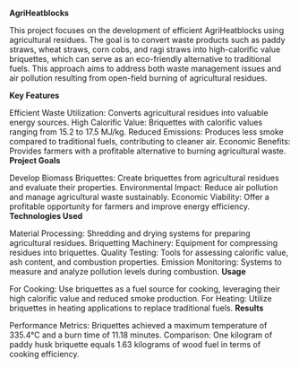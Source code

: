 **AgriHeatblocks**


This project focuses on the development of efficient AgriHeatblocks using agricultural residues. The goal is to convert waste products such as paddy straws, wheat straws, corn cobs, and ragi straws into high-calorific value briquettes, which can serve as an eco-friendly alternative to traditional fuels. This approach aims to address both waste management issues and air pollution resulting from open-field burning of agricultural residues.

**Key Features**

Efficient Waste Utilization: Converts agricultural residues into valuable energy sources.
High Calorific Value: Briquettes with calorific values ranging from 15.2 to 17.5 MJ/kg.
Reduced Emissions: Produces less smoke compared to traditional fuels, contributing to cleaner air.
Economic Benefits: Provides farmers with a profitable alternative to burning agricultural waste.
**Project Goals**

Develop Biomass Briquettes: Create briquettes from agricultural residues and evaluate their properties.
Environmental Impact: Reduce air pollution and manage agricultural waste sustainably.
Economic Viability: Offer a profitable opportunity for farmers and improve energy efficiency.
**Technologies Used**

Material Processing: Shredding and drying systems for preparing agricultural residues.
Briquetting Machinery: Equipment for compressing residues into briquettes.
Quality Testing: Tools for assessing calorific value, ash content, and combustion properties.
Emission Monitoring: Systems to measure and analyze pollution levels during combustion.
**Usage**

For Cooking: Use briquettes as a fuel source for cooking, leveraging their high calorific value and reduced smoke production.
For Heating: Utilize briquettes in heating applications to replace traditional fuels.
**Results**

Performance Metrics: Briquettes achieved a maximum temperature of 335.4°C and a burn time of 11.18 minutes.
Comparison: One kilogram of paddy husk briquette equals 1.63 kilograms of wood fuel in terms of cooking efficiency.
